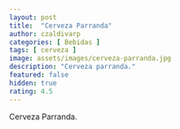 ```yaml
---
layout: post
title:  "Cerveza Parranda"
author: czaldivarp
categories: [ Bebidas ]
tags: [ cerveza ]
image: assets/images/cerveza-parranda.jpg
description: "Cerveza parranda."
featured: false
hidden: true
rating: 4.5
---
```


Cerveza Parranda.